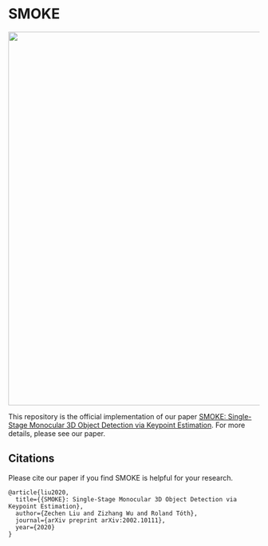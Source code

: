 # SMOKE

<img align="center" src="figures/animation.gif" width="750">

This repository is the official implementation of our paper [SMOKE: Single-Stage Monocular 3D Object Detection via Keypoint Estimation](https://arxiv.org/pdf/2002.10111.pdf).
For more details, please see our paper.

## Citations
Please cite our paper if you find SMOKE is helpful for your research.
```
@article{liu2020,
  title={{SMOKE}: Single-Stage Monocular 3D Object Detection via Keypoint Estimation},
  author={Zechen Liu and Zizhang Wu and Roland Tóth},
  journal={arXiv preprint arXiv:2002.10111},
  year={2020}
}
```
